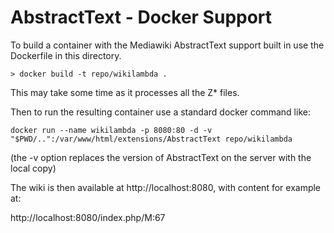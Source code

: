 # AbstractText - Docker Support

To build a container with the Mediawiki AbstractText support built in use
the Dockerfile in this directory.

```
> docker build -t repo/wikilambda .
```

This may take some time as it processes all the Z* files.

Then to run the resulting container use a standard docker command like:

```
docker run --name wikilambda -p 8080:80 -d -v "$PWD/..":/var/www/html/extensions/AbstractText repo/wikilambda
```

(the -v option replaces the version of AbstractText on the server with the local copy)

The wiki is then available at http://localhost:8080, with content for example at:

http://localhost:8080/index.php/M:67

